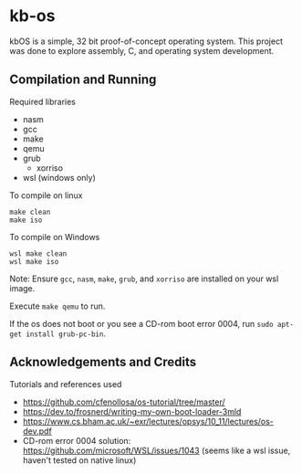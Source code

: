 # kb-os

kbOS is a simple, 32 bit proof-of-concept operating system. This project was done to explore assembly, C, and operating system development.

## Compilation and Running

Required libraries
- nasm
- gcc
- make
- qemu
- grub
  - xorriso
- wsl (windows only)

To compile on linux
```
make clean
make iso
```

To compile on Windows
```
wsl make clean
wsl make iso
```

Note: Ensure `gcc`, `nasm`, `make`, `grub`, and `xorriso` are installed on your wsl image.

Execute `make qemu` to run.

If the os does not boot or you see a CD-rom boot error 0004, run `sudo apt-get install grub-pc-bin`.

## Acknowledgements and Credits

Tutorials and references used
- https://github.com/cfenollosa/os-tutorial/tree/master/
- https://dev.to/frosnerd/writing-my-own-boot-loader-3mld
- https://www.cs.bham.ac.uk/~exr/lectures/opsys/10_11/lectures/os-dev.pdf
- CD-rom error 0004 solution: https://github.com/microsoft/WSL/issues/1043 (seems like a wsl issue, haven't tested on native linux)
